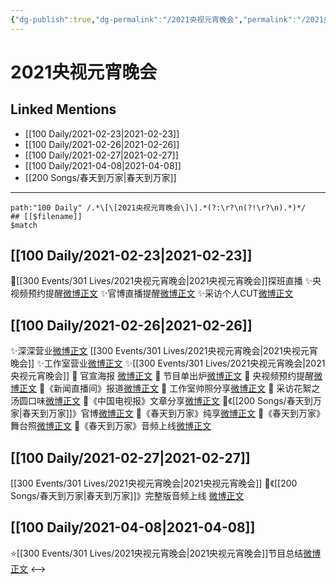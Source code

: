 ```yaml
---
{"dg-publish":true,"dg-permalink":"/2021央视元宵晚会","permalink":"/2021央视元宵晚会/","created":"2023-04-09T14:34:04.970+08:00","updated":"2023-04-10T16:06:48.337+08:00"}
---
```


# 2021央视元宵晚会

## Linked Mentions
- [[100 Daily/2021-02-23\|2021-02-23]]
- [[100 Daily/2021-02-26\|2021-02-26]]
- [[100 Daily/2021-02-27\|2021-02-27]]
- [[100 Daily/2021-04-08\|2021-04-08]]
- [[200 Songs/春天到万家\|春天到万家]]


---

```expander
path:"100 Daily" /.*\[\[2021央视元宵晚会\]\].*(?:\r?\n(?!\r?\n).*)*/
## [[$filename]]
$match
```
## [[100 Daily/2021-02-23\|2021-02-23]]
🌟[[300 Events/301 Lives/2021央视元宵晚会\|2021央视元宵晚会]]探班直播
✨央视频预约提醒[微博正文](https://m.weibo.cn/6466290670/4607836481652538)
✨官博直播提醒[微博正文](https://m.weibo.cn/6466290670/4607837332570315)
✨采访个人CUT[微博正文](https://m.weibo.cn/6466290670/4607874283606225)
## [[100 Daily/2021-02-26\|2021-02-26]]
✨深深营业[微博正文](https://m.weibo.cn/6466290670/4608965462199007) [[300 Events/301 Lives/2021央视元宵晚会\|2021央视元宵晚会]]
✨工作室营业[微博正文](https://m.weibo.cn/6466290670/4609000656079888)
✨[[300 Events/301 Lives/2021央视元宵晚会\|2021央视元宵晚会]]
🌱 官宣海报 [微博正文](https://m.weibo.cn/6466290670/4608915704910733)
🌱 节目单出炉[微博正文](https://m.weibo.cn/6466290670/4608902023087673)
🌱 央视频预约提醒[微博正文](https://m.weibo.cn/6466290670/4608914139647941)
🌱《新闻直播间》报道[微博正文](https://m.weibo.cn/6466290670/4608930993670942)
🌱 工作室帅照分享[微博正文](https://m.weibo.cn/6466290670/4608996932062639)
🌱 采访花絮之汤圆口味[微博正文](https://m.weibo.cn/6466290670/4608818471764107)
🌱《中国电视报》文章分享[微博正文](https://m.weibo.cn/6466290670/4608843399040637)
🌱《[[200 Songs/春天到万家\|春天到万家]]》官博[微博正文](https://m.weibo.cn/6466290670/4608953264114623)
🌱《春天到万家》纯享[微博正文](https://m.weibo.cn/6466290670/4608959459362040)
🌱《春天到万家》舞台照[微博正文](https://m.weibo.cn/6466290670/4608964668955042)
🌱《春天到万家》音频上线[微博正文](https://m.weibo.cn/6466290670/4608966661251861)
## [[100 Daily/2021-02-27\|2021-02-27]]
[[300 Events/301 Lives/2021央视元宵晚会\|2021央视元宵晚会]]
🌟《[[200 Songs/春天到万家\|春天到万家]]》完整版音频上线 [微博正文](https://m.weibo.cn/6466290670/4609264586853311)

## [[100 Daily/2021-04-08\|2021-04-08]]
⭐[[300 Events/301 Lives/2021央视元宵晚会\|2021央视元宵晚会]]节目总结[微博正文](https://m.weibo.cn/6466290670/4623801890118108)
<-->